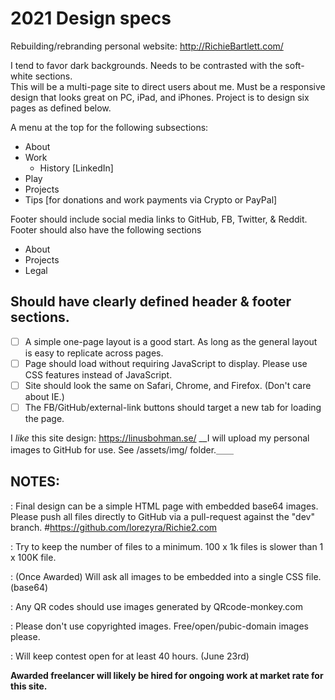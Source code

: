 # 2021 Design specs
Rebuilding/rebranding personal website: http://RichieBartlett.com/ 

I tend to favor dark backgrounds. Needs to be contrasted with the soft-white sections.  
This will be a multi-page site to direct users about me. Must be a responsive design that looks great on PC, iPad, and iPhones.
Project is to design six pages as defined below.

A menu at the top for the following subsections: 
- About
- Work
  - History [LinkedIn]
- Play
- Projects
- Tips [for donations and work payments via Crypto or PayPal]


Footer should include social media links to GitHub, FB, Twitter, & Reddit.
Footer should also have the following sections
- About
- Projects
- Legal


## Should have clearly defined header & footer sections. 
- [ ] A simple one-page layout is a good start. As long as the general layout is easy to replicate across pages.
- [ ] Page should load without requiring JavaScript to display. Please use CSS features instead of JavaScript.   
- [ ] Site should look the same on Safari, Chrome, and Firefox. (Don't care about IE.) 
- [ ] The FB/GitHub/external-link buttons should target a new tab for loading the page.   

I _like_ this site design: https://linusbohman.se/
__I will upload my personal images to GitHub for use. See /assets/img/ folder.＿＿


## NOTES:  
: Final design can be a simple HTML page with embedded base64 images. Please push all files directly to GitHub via a pull-request against the "dev" branch. #https://github.com/lorezyra/Richie2.com

: Try to keep the number of files to a minimum. 100 x 1k files is slower than 1 x 100K file. 

: (Once Awarded) Will ask all images to be embedded into a single CSS file. (base64) 

: Any QR codes should use images generated by QRcode-monkey.com

: Please don't use copyrighted images. Free/open/pubic-domain images please. 

: Will keep contest open for at least 40 hours. (June 23rd)


**Awarded freelancer will likely be hired for ongoing work at market rate for this site.**

